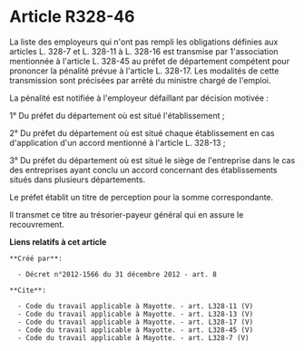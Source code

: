 # Article R328-46

La liste des employeurs qui n'ont pas rempli les obligations définies aux articles L. 328-7 et L. 328-11 à L. 328-16 est
transmise par 1'association mentionnée à l'article L. 328-45 au préfet de département compétent pour prononcer la pénalité
prévue à l'article L. 328-17. Les modalités de cette transmission sont précisées par arrêté du ministre chargé de l'emploi. 

La pénalité est notifiée à l'employeur défaillant par décision motivée : 

1° Du préfet du département où est situé l'établissement ; 

2° Du préfet du département où est situé chaque établissement en cas d'application d'un accord mentionné à l'article L.
328-13 ; 

3° Du préfet du département où est situé le siège de l'entreprise dans le cas des entreprises ayant conclu un accord
concernant des établissements situés dans plusieurs départements. 

Le préfet établit un titre de perception pour la somme correspondante. 

Il transmet ce titre au trésorier-payeur général qui en assure le recouvrement.

**Liens relatifs à cet article**

	**Créé par**:

	  - Décret n°2012-1566 du 31 décembre 2012 - art. 8

	**Cite**:

	  - Code du travail applicable à Mayotte. - art. L328-11 (V)
	  - Code du travail applicable à Mayotte. - art. L328-13 (V)
	  - Code du travail applicable à Mayotte. - art. L328-17 (V)
	  - Code du travail applicable à Mayotte. - art. L328-45 (V)
	  - Code du travail applicable à Mayotte. - art. L328-7 (V)
